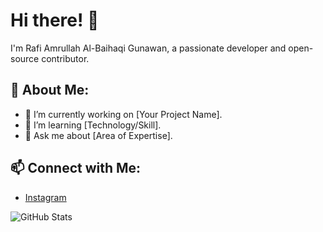 # Hi there! 👋

I'm Rafi Amrullah Al-Baihaqi Gunawan, a passionate developer and open-source contributor.

## 🚀 About Me:
- 🔭 I’m currently working on [Your Project Name].
- 🌱 I’m learning [Technology/Skill].
- 💬 Ask me about [Area of Expertise].

## 📫 Connect with Me:
- [Instagram](https://www.instagram.com/imrapii/?hl=en)

![GitHub Stats](https://github-readme-stats.vercel.app/api?username=your-username&show_icons=true&theme=radical)
